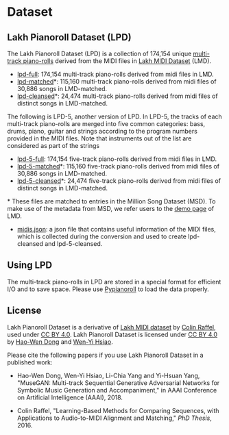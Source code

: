 Dataset
=======

Lakh Pianoroll Dataset (LPD)
----------------------------

The Lakh Pianoroll Dataset (LPD) is a collection of 174,154 unique [multi-track piano-rolls](data.md#multitrack) derived from the MIDI files in [Lakh MIDI Dataset](http://colinraffel.com/projects/lmd/) (LMD).

- [lpd-full](https://drive.google.com/file/d/1nhYAYIOULo0ti_qnJ_FIfhs0A-2bdLTK/view?usp=drivesdk):
174,154 multi-track piano-rolls derived from midi files in LMD.
- [lpd-matched](https://drive.google.com/file/d/100D07HPFWKPOoODihykiMK5HH0lX7XlQ/view?usp=drivesdk)\*:
115,160 multi-track piano-rolls derived from midi files of 30,886 songs in LMD-matched.
- [lpd-cleansed](https://drive.google.com/file/d/13FZghe-Slw7TUT3YZLzEGP5iV7e1T_NV/view?usp=drivesdk)\*:
24,474 multi-track piano-rolls derived from midi files of distinct songs in LMD-matched.

The following is LPD-5, another version of LPD. In LPD-5, the tracks of each multi-track piano-rolls are merged into five common categories: bass, drums, piano, guitar and strings according to the program numbers provided in the MIDI files.
Note that instruments out of the list are considered as part of the strings

- [lpd-5-full](https://drive.google.com/file/d/1etN6WPDxddApbGw-ZuCuv9txRnhe1Wd1/view?usp=drivesdk):
174,154 five-track piano-rolls derived from midi files in LMD.
- [lpd-5-matched](https://drive.google.com/file/d/1BjjmX_gxStUC45dSaHa-uaICGOVqcy_c/view?usp=drivesdk)\*:
115,160 five-track piano-rolls derived from midi files of 30,886 songs in LMD-matched.
- [lpd-5-cleansed](https://drive.google.com/file/d/1Td86zpOU5ghgARYyeBqsXir5CRljBi_u/view?usp=drivesdk)\*:
24,474 five-track piano-rolls derived from midi files of distinct songs in LMD-matched.

\* These files are matched to entries in the Million Song Dataset (MSD).
To make use of the metadata from MSD, we refer users to the [demo page](http://colinraffel.com/projects/lmd/) of LMD.

- [midis.json](https://drive.google.com/file/d/1MqDdl6o6rCVJ5qPhbXicij-IkXr7Jyhk/view?usp=drivesdk): a json file that contains useful information of the MIDI files, which is collected during the conversion and used to create lpd-cleansed and lpd-5-cleansed.

Using LPD
---------

The multi-track piano-rolls in LPD are stored in a special format for efficient I/O and to save space.
Please use [Pypianoroll](https://salu133445.github.io/pypianoroll/) to load the data properly.

License
-------

Lakh Pianoroll Dataset is a derivative of [Lakh MIDI dataset](http://colinraffel.com/projects/lmd/) by [Colin Raffel](http://colinraffel.com), used under [CC BY 4.0](https://creativecommons.org/licenses/by/4.0/). Lakh Pianoroll Dataset is licensed under [CC BY 4.0](https://creativecommons.org/licenses/by/4.0/) by [Hao-Wen Dong](https://salu133445.github.io/) and [Wen-Yi Hsiao](https://github.com/wayne391).

Please cite the following papers if you use Lakh Pianoroll Dataset in a published work:

- Hao-Wen Dong, Wen-Yi Hsiao, Li-Chia Yang and Yi-Hsuan Yang,
"MuseGAN: Multi-track Sequential Generative Adversarial Networks for Symbolic Music Generation and Accompaniment,"
in AAAI Conference on Artificial Intelligence (AAAI), 2018.

- Colin Raffel,
"Learning-Based Methods for Comparing Sequences, with Applications to Audio-to-MIDI Alignment and Matching,"
*PhD Thesis*, 2016.
